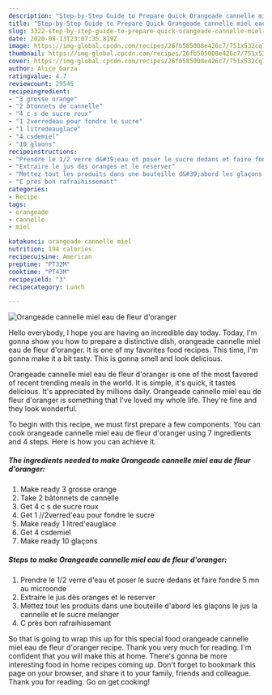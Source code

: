 ```yaml
---
description: "Step-by-Step Guide to Prepare Quick Orangeade cannelle miel eau de fleur d&amp;#39;oranger"
title: "Step-by-Step Guide to Prepare Quick Orangeade cannelle miel eau de fleur d&amp;#39;oranger"
slug: 3322-step-by-step-guide-to-prepare-quick-orangeade-cannelle-miel-eau-de-fleur-d-and-39-oranger
date: 2020-08-13T23:07:35.819Z
image: https://img-global.cpcdn.com/recipes/26fb585008e426c7/751x532cq70/orangeade-cannelle-miel-eau-de-fleur-doranger-photo-principale-de-la-recette.jpg
thumbnail: https://img-global.cpcdn.com/recipes/26fb585008e426c7/751x532cq70/orangeade-cannelle-miel-eau-de-fleur-doranger-photo-principale-de-la-recette.jpg
cover: https://img-global.cpcdn.com/recipes/26fb585008e426c7/751x532cq70/orangeade-cannelle-miel-eau-de-fleur-doranger-photo-principale-de-la-recette.jpg
author: Alice Garza
ratingvalue: 4.7
reviewcount: 29545
recipeingredient:
- "3 grosse orange"
- "2 btonnets de cannelle"
- "4 c s de sucre roux"
- "1 2verredeau pour fondre le sucre"
- "1 litredeauglace"
- "4 csdemiel"
- "10 glaons"
recipeinstructions:
- "Prendre le 1/2 verre d&#39;eau et poser le sucre dedans et faire fondre 5 mn au microonde"
- "Extraire le jus dès oranges et le reserver"
- "Mettez tout les produits dans une bouteille d&#39;abord les glaçons le jus la cannelle et le sucre melanger"
- "C près bon rafraihissemant"
categories:
- Recipe
tags:
- orangeade
- cannelle
- miel

katakunci: orangeade cannelle miel 
nutrition: 194 calories
recipecuisine: American
preptime: "PT32M"
cooktime: "PT43M"
recipeyield: "3"
recipecategory: Lunch

---
```



![Orangeade cannelle miel eau de fleur d&#39;oranger](https://img-global.cpcdn.com/recipes/26fb585008e426c7/751x532cq70/orangeade-cannelle-miel-eau-de-fleur-doranger-photo-principale-de-la-recette.jpg)

Hello everybody, I hope you are having an incredible day today. Today, I'm gonna show you how to prepare a distinctive dish, orangeade cannelle miel eau de fleur d&#39;oranger. It is one of my favorites food recipes. This time, I'm gonna make it a bit tasty. This is gonna smell and look delicious.

Orangeade cannelle miel eau de fleur d&#39;oranger is one of the most favored of recent trending meals in the world. It is simple, it's quick, it tastes delicious. It's appreciated by millions daily. Orangeade cannelle miel eau de fleur d&#39;oranger is something that I've loved my whole life. They're fine and they look wonderful.




To begin with this recipe, we must first prepare a few components. You can cook orangeade cannelle miel eau de fleur d&#39;oranger using 7 ingredients and 4 steps. Here is how you can achieve it.

<!--inarticleads1-->

##### The ingredients needed to make Orangeade cannelle miel eau de fleur d&#39;oranger:

1. Make ready 3 grosse orange
1. Take 2 bâtonnets de cannelle
1. Get 4 c s de sucre roux
1. Get 1 //2verred&#39;eau pour fondre le sucre
1. Make ready 1 litred&#39;eauglace
1. Get 4 csdemiel
1. Make ready 10 glaçons




<!--inarticleads2-->

##### Steps to make Orangeade cannelle miel eau de fleur d&#39;oranger:

1. Prendre le 1/2 verre d&#39;eau et poser le sucre dedans et faire fondre 5 mn au microonde
1. Extraire le jus dès oranges et le reserver
1. Mettez tout les produits dans une bouteille d&#39;abord les glaçons le jus la cannelle et le sucre melanger
1. C près bon rafraihissemant




So that is going to wrap this up for this special food orangeade cannelle miel eau de fleur d&#39;oranger recipe. Thank you very much for reading. I'm confident that you will make this at home. There's gonna be more interesting food in home recipes coming up. Don't forget to bookmark this page on your browser, and share it to your family, friends and colleague. Thank you for reading. Go on get cooking!
